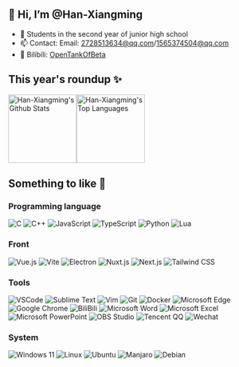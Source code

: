 ## 👋 Hi, I’m @Han-Xiangming
- 👤 Students in the second year of junior high school
- 📫 Contact: Email: 2728513634@qq.com/1565374504@qq.com
- 🌈 Bilibili: [OpenTankOfBeta](http://space.bilibili.com/669743441)

## This year's roundup ✨

<img align="" height="137px" alt="Han-Xiangming's Github Stats" src="https://github-readme-stats.vercel.app/api?username=Han-Xiangming&hide_border=true&show_icons=true&include_all_commits=true&layout=compact&line_height=21&bg_color=0,EC6C6C,FFD479,FFFC79,73FA79&theme=graywhite&locale=cn" /><img align="" height="137px" alt="Han-Xiangming's Top Languages" src="https://github-readme-stats.vercel.app/api/top-langs/?username=Han-Xiangming&hide_border=true&layout=compact&bg_color=0,73FA79,73FDFF,D783FF&theme=graywhite&locale=cn" />

## Something to like 🍻

### Programming language

![C](https://img.shields.io/static/v1?style=for-the-badge&message=C&color=dc382d&logo=c&logoColor=a8b9cc&label=)
![C++](https://img.shields.io/static/v1?style=for-the-badge&message=C%2B%2B&color=47a248&logo=cplusplus&logoColor=00000000599c&label=)
![JavaScript](https://img.shields.io/static/v1?style=for-the-badge&message=JavaScript&color=141414&logo=JavaScript&logoColor=f7df1e&label=)
![TypeScript](https://img.shields.io/static/v1?style=for-the-badge&message=TypeScript&color=2b4f9c&logo=TypeScript&logoColor=3178c6&label=)
![Python](https://img.shields.io/static/v1?style=for-the-badge&message=Python&color=f7df1e&logo=Python&logoColor=3776ab&label=)
![Lua](https://img.shields.io/static/v1?style=for-the-badge&message=Lua&color=78be20&logo=lua&logoColor=2c2d72&label=)


### Front

![Vue.js](https://img.shields.io/static/v1?style=for-the-badge&message=Vue.js&color=42b982&logo=Vue.js&logoColor=ffffff&label=)
![Vite](https://img.shields.io/static/v1?style=for-the-badge&message=Vite&color=646cff&logo=Vite&logoColor=ffffff&label=)
![Electron](https://img.shields.io/static/v1?style=for-the-badge&message=Electron&color=2b2e3b&logo=Electron&logoColor=ffffff&label=)
![Nuxt.js](https://img.shields.io/static/v1?style=for-the-badge&message=Nuxt.js&color=4bdd82&logo=Nuxt.js&logoColor=ffffff&label=)
![Next.js](https://img.shields.io/static/v1?style=for-the-badge&message=Next.js&color=000000&logo=Next.js&logoColor=ffffff&label=)
![Tailwind CSS](https://img.shields.io/static/v1?style=for-the-badge&message=Tailwind+CSS&color=55bdf9&logo=Tailwind+CSS&logoColor=ffffff&label=)

### Tools

![VSCode](https://img.shields.io/static/v1?style=for-the-badge&message=VSCode&color=0c0e13&logo=Visual+Studio+Code&logoColor=007acc&label=)
![Sublime Text](https://img.shields.io/static/v1?style=for-the-badge&message=Sublime%20Text&color=424242&logo=sublimetext&logoColor=ff9800&label=)
![Vim](https://img.shields.io/static/v1?style=for-the-badge&message=Vim&color=0a0a20&logo=vim&logoColor=019733&label=)
![Git](https://img.shields.io/static/v1?style=for-the-badge&message=Git&color=609926&logo=git&logoColor=F05032&label=)
![Docker](https://img.shields.io/static/v1?style=for-the-badge&message=Docker&color=141414&logo=docker&logoColor=2496ed&label=)
![Microsoft Edge](https://img.shields.io/static/v1?style=for-the-badge&message=Microsoft%20Edge&color=003545&logo=MicrosoftEdge&logoColor=0078d7&label=)
![Google Chrome](https://img.shields.io/static/v1?style=for-the-badge&message=Google%20Chrome&color=646cff&logo=googlechrome&logoColor=fbbf11&label=)
![BiliBili](https://img.shields.io/static/v1?style=for-the-badge&message=Bilibili&color=222222&logo=bilibili&logoColor=00a1d6&label=)
![Microsoft Word](https://img.shields.io/static/v1?style=for-the-badge&message=Microsoft%20Word&color=2b2e3b&logo=microsoftword&logoColor=185abd&label=)
![Microsoft Excel](https://img.shields.io/static/v1?style=for-the-badge&message=Microsoft%20Excel&color=2eb8ed&logo=microsoftexcel&logoColor=217346&label=)
![Microsoft PowerPoint](https://img.shields.io/static/v1?style=for-the-badge&message=Microsoft%20PowerPoint&color=af6cf6&logo=microsoftpowerpoint&logoColor=b7472a&label=)
![OBS Studio](https://img.shields.io/static/v1?style=for-the-badge&message=OBS%20Studio&color=77AA99&logo=obsstudio&logoColor=302E31&label=)
![Tencent QQ](https://img.shields.io/static/v1?style=for-the-badge&message=Tencent%20QQ&color=c2ad6f&logo=tencentqq&logoColor=eb1923&label=)
![Wechat](https://img.shields.io/static/v1?style=for-the-badge&message=wechat&color=333333&logo=wechat&logoColor=07C160&label=)

### System

![Windows 11](https://img.shields.io/static/v1?style=for-the-badge&message=Windows%2011&color=000000&logo=windows11&logoColor=0078d4&label=)
![Linux](https://img.shields.io/static/v1?style=for-the-badge&message=Linux&color=788b95&logo=linux&logoColor=fcc624&label=)
![Ubuntu](https://img.shields.io/static/v1?style=for-the-badge&message=Ubuntu&color=003545&logo=Ubuntu&logoColor=r95420&label=)
![Manjaro](https://img.shields.io/static/v1?style=for-the-badge&message=Manjaro&color=222222&logo=Manjaro&logoColor=35BF5C&label=)
![Debian](https://img.shields.io/static/v1?style=for-the-badge&message=Debian&color=f9c23c&logo=Debian&logoColor=a81d33&label=)
